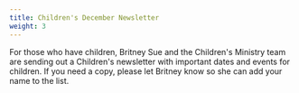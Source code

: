 ```yaml
---
title: Children's December Newsletter
weight: 3
---
```


For those who have children, Britney Sue and the Children's Ministry team are sending out a Children's newsletter with important dates and events for children. If you need a copy, please let Britney know so she can add your name to the list.